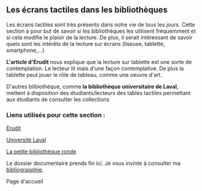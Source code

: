 ## Les écrans tactiles dans les bibliothèques #

Les écrans tactiles sont très présents dans notre vie de tous les jours. Cette section a pour but de savoir si les bibliothèques les utilisent fréquemment et si cela modifie le plaisir de la lecture. De plus, il serait intéressant de savoir quels sont les intérêts de la lecture sur écrans (liseuse, tablette, smartphone,...)

**L'article d'Erudit** nous explique que la lecture sur tablette est une sorte de contemplation. Le lecteur lit mais d'une façon contemplative. De plus la tablette peut jouer le rôle de tableau, comme une oeuvre d'art.

 

D'autres bilbiothèque, comme **la bibliothèque universitaire de Laval**, mettent à disposition des étudiants/lecteurs des tables tactiles permettant aux étudiants de consulter les collections

### Liens utilisés pour cette section :

[Erudit](https://www.erudit.org/fr/revues/memoires/2012-v3-n2-memoires0117/1009350ar/) 

[Université Laval](https://www.bibl.ulaval.ca/services/centregeostat/table-tactile)

[La petite bibliothèque ronde](http://www.lapetitebibliothequeronde.com/Ressources/Dossiers-thematiques/Culture-Enfance-Numerique/Les-livres-pour-enfants-a-l-heure-numerique/De-l-ecran-tactile-a-la-realite-augmentee)

Le dossier documentaire prends fin ici. Je vous invinte à consulter ma [bibliograpphie](bibliographie.md).

Page d'accueil
